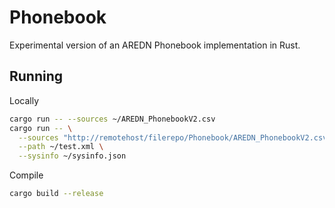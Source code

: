 # Phonebook

Experimental version of an AREDN Phonebook implementation in Rust.

## Running

Locally

```bash
cargo run -- --sources ~/AREDN_PhonebookV2.csv
cargo run -- \
  --sources "http://remotehost/filerepo/Phonebook/AREDN_PhonebookV2.csv" \
  --path ~/test.xml \
  --sysinfo ~/sysinfo.json
```

Compile

```bash
cargo build --release
```
